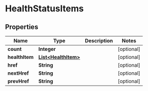 
# HealthStatusItems

## Properties
Name | Type | Description | Notes
------------ | ------------- | ------------- | -------------
**count** | **Integer** |  |  [optional]
**healthItem** | [**List&lt;HealthItem&gt;**](HealthItem.md) |  |  [optional]
**href** | **String** |  |  [optional]
**nextHref** | **String** |  |  [optional]
**prevHref** | **String** |  |  [optional]



